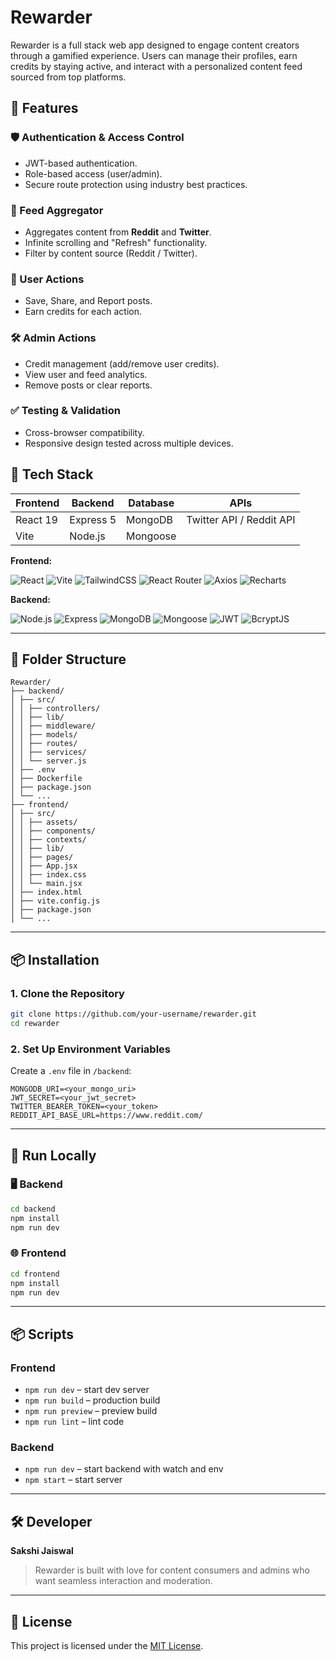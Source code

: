 # Rewarder

Rewarder is a full stack web app designed to engage content creators through a gamified experience. Users can manage their profiles, earn credits by staying active, and interact with a personalized content feed sourced from top platforms.

## 🚀 Features

### 🛡️ Authentication & Access Control

- JWT-based authentication.
- Role-based access (user/admin).
- Secure route protection using industry best practices.

### 📰 Feed Aggregator

- Aggregates content from **Reddit** and **Twitter**.
- Infinite scrolling and "Refresh" functionality.
- Filter by content source (Reddit / Twitter).

### 🙌 User Actions

- Save, Share, and Report posts.
- Earn credits for each action.

### 🛠️ Admin Actions

- Credit management (add/remove user credits).
- View user and feed analytics.
- Remove posts or clear reports.

### ✅ Testing & Validation

- Cross-browser compatibility.
- Responsive design tested across multiple devices.

## 🧰 Tech Stack

| Frontend | Backend   | Database | APIs                     |
| -------- | --------- | -------- | ------------------------ |
| React 19 | Express 5 | MongoDB  | Twitter API / Reddit API |
| Vite     | Node.js   | Mongoose |                          |

**Frontend:**

![React](https://img.shields.io/badge/React-20232A?style=for-the-badge&logo=react&logoColor=61DAFB) ![Vite](https://img.shields.io/badge/Vite-646CFF?style=for-the-badge&logo=vite&logoColor=white)  ![TailwindCSS](https://img.shields.io/badge/TailwindCSS-06B6D4?style=for-the-badge&logo=tailwindcss&logoColor=white) ![React Router](https://img.shields.io/badge/React_Router-CA4245?logo=reactrouter&logoColor=white&style=for-the-badge) ![Axios](https://img.shields.io/badge/Axios-5A29E4?logo=axios&logoColor=white&style=for-the-badge) ![Recharts](https://img.shields.io/badge/Recharts-888888?style=for-the-badge)

**Backend:**  

![Node.js](https://img.shields.io/badge/Node.js-339933?style=for-the-badge&logo=nodedotjs&logoColor=white) ![Express](https://img.shields.io/badge/Express.js-000000?style=for-the-badge&logo=express&logoColor=white) ![MongoDB](https://img.shields.io/badge/MongoDB-47A248?style=for-the-badge&logo=mongodb&logoColor=white) ![Mongoose](https://img.shields.io/badge/Mongoose-880000?logo=mongoose&logoColor=white&style=for-the-badge) ![JWT](https://img.shields.io/badge/JWT-black?style=for-the-badge&logo=JSON%20web%20tokens) ![BcryptJS](https://img.shields.io/badge/BcryptJS-003B6F?style=for-the-badge)

---

## 📁 Folder Structure

```
Rewarder/
├── backend/
│ ├── src/
│ │ ├── controllers/
│ │ ├── lib/
│ │ ├── middleware/
│ │ ├── models/
│ │ ├── routes/
│ │ ├── services/
│ │ └── server.js
│ ├── .env
│ ├── Dockerfile
│ ├── package.json
│ └── ...
├── frontend/
│ ├── src/
│ │ ├── assets/
│ │ ├── components/
│ │ ├── contexts/
│ │ ├── lib/
│ │ ├── pages/
│ │ ├── App.jsx
│ │ ├── index.css
│ │ └── main.jsx
│ ├── index.html
│ ├── vite.config.js
│ ├── package.json
│ └── ...
```

---

## 📦 Installation

### 1. Clone the Repository

```bash
git clone https://github.com/your-username/rewarder.git
cd rewarder
```

### 2. Set Up Environment Variables

Create a `.env` file in `/backend`:

```
MONGODB_URI=<your_mongo_uri>
JWT_SECRET=<your_jwt_secret>
TWITTER_BEARER_TOKEN=<your_token>
REDDIT_API_BASE_URL=https://www.reddit.com/
```

---

## 🔧 Run Locally

### 🖥 Backend

```bash
cd backend
npm install
npm run dev
```

### 🌐 Frontend

```bash
cd frontend
npm install
npm run dev
```

---

## 📦 Scripts

### Frontend

- `npm run dev` – start dev server
- `npm run build` – production build
- `npm run preview` – preview build
- `npm run lint` – lint code

### Backend

- `npm run dev` – start backend with watch and env
- `npm start` – start server

---

## 🛠 Developer

**Sakshi Jaiswal**

> Rewarder is built with love for content consumers and admins who want seamless interaction and moderation.

---

## 📄 License

This project is licensed under the [MIT License](LICENCE).
